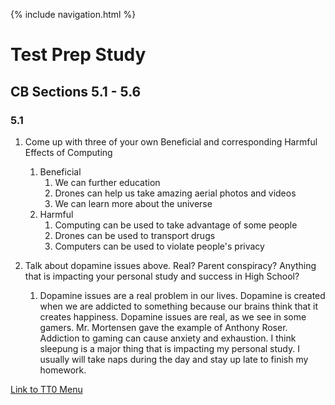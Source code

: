 {% include navigation.html %}

# Test Prep Study

## CB Sections 5.1 - 5.6
### 5.1
1. Come up with three of your own Beneficial and corresponding Harmful Effects of Computing
   1. Beneficial
      1. We can further education
      2. Drones can help us take amazing aerial photos and videos
      3. We can learn more about the universe
   2. Harmful
      1. Computing can be used to take advantage of some people
      2. Drones can be used to transport drugs
      3. Computers can be used to violate people's privacy

2. Talk about dopamine issues above. Real? Parent conspiracy? Anything that is impacting your personal study and success in High School?
   1. Dopamine issues are a real problem in our lives. Dopamine is created when we are addicted to something because our brains think that it creates happiness. Dopamine issues are real, as we see in some gamers. Mr. Mortensen gave the example of Anthony Roser. Addiction to gaming can cause anxiety and exhaustion. I think sleepung is a major thing that is impacting my personal study. I usually will take naps during the day and stay up late to finish my homework.

[Link to TT0 Menu](https://replit.com/@YashShah49/TT0-Menu#main.py)

